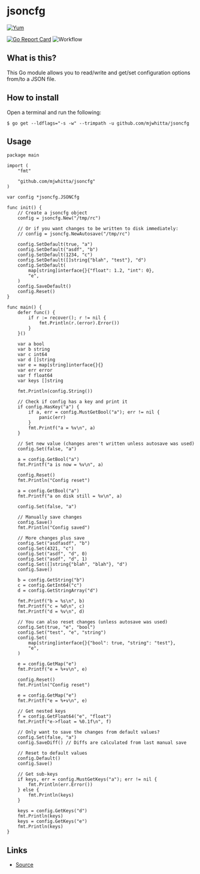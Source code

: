 # jsoncfg

[![Yum](https://img.shields.io/badge/-Buy%20me%20a%20cookie-blue?style=for-the-badge&logo=cookiecutter)](https://www.buymeacoffee.com/mjwhitta)

[![Go Report Card](https://goreportcard.com/badge/github.com/mjwhitta/jsoncfg)](https://goreportcard.com/report/github.com/mjwhitta/jsoncfg)
![Workflow](https://github.com/mjwhitta/jsoncfg/actions/workflows/ci.yaml/badge.svg?event=push)

## What is this?

This Go module allows you to read/write and get/set configuration
options from/to a JSON file.

## How to install

Open a terminal and run the following:

```
$ go get --ldflags="-s -w" --trimpath -u github.com/mjwhitta/jsoncfg
```

## Usage

```
package main

import (
    "fmt"

    "github.com/mjwhitta/jsoncfg"
)

var config *jsoncfg.JSONCfg

func init() {
    // Create a jsoncfg object
    config = jsoncfg.New("/tmp/rc")

    // Or if you want changes to be written to disk immediately:
    // config = jsoncfg.NewAutosave("/tmp/rc")

    config.SetDefault(true, "a")
    config.SetDefault("asdf", "b")
    config.SetDefault(1234, "c")
    config.SetDefault([]string{"blah", "test"}, "d")
    config.SetDefault(
        map[string]interface{}{"float": 1.2, "int": 0},
        "e",
    )
    config.SaveDefault()
    config.Reset()
}

func main() {
    defer func() {
        if r := recover(); r != nil {
            fmt.Println(r.(error).Error())
        }
    }()

    var a bool
    var b string
    var c int64
    var d []string
    var e = map[string]interface{}{}
    var err error
    var f float64
    var keys []string

    fmt.Println(config.String())

    // Check if config has a key and print it
    if config.HasKey("a") {
        if a, err = config.MustGetBool("a"); err != nil {
            panic(err)
        }
        fmt.Printf("a = %v\n", a)
    }

    // Set new value (changes aren't written unless autosave was used)
    config.Set(false, "a")

    a = config.GetBool("a")
    fmt.Printf("a is now = %v\n", a)

    config.Reset()
    fmt.Println("Config reset")

    a = config.GetBool("a")
    fmt.Printf("a on disk still = %v\n", a)

    config.Set(false, "a")

    // Manually save changes
    config.Save()
    fmt.Println("Config saved")

    // More changes plus save
    config.Set("asdfasdf", "b")
    config.Set(4321, "c")
    config.Set("asdf", "d", 0)
    config.Set("asdf", "d", 1)
    config.Set([]string{"blah", "blah"}, "d")
    config.Save()

    b = config.GetString("b")
    c = config.GetInt64("c")
    d = config.GetStringArray("d")

    fmt.Printf("b = %s\n", b)
    fmt.Printf("c = %d\n", c)
    fmt.Printf("d = %v\n", d)

    // You can also reset changes (unless autosave was used)
    config.Set(true, "e", "bool")
    config.Set("test", "e", "string")
    config.Set(
        map[string]interface{}{"bool": true, "string": "test"},
        "e",
    )

    e = config.GetMap("e")
    fmt.Printf("e = %+v\n", e)

    config.Reset()
    fmt.Println("Config reset")

    e = config.GetMap("e")
    fmt.Printf("e = %+v\n", e)

    // Get nested keys
    f = config.GetFloat64("e", "float")
    fmt.Printf("e->float = %0.1f\n", f)

    // Only want to save the changes from default values?
    config.Set(false, "a")
    config.SaveDiff() // Diffs are calculated from last manual save

    // Reset to default values
    config.Default()
    config.Save()

    // Get sub-keys
    if keys, err = config.MustGetKeys("a"); err != nil {
        fmt.Println(err.Error())
    } else {
        fmt.Println(keys)
    }

    keys = config.GetKeys("d")
    fmt.Println(keys)
    keys = config.GetKeys("e")
    fmt.Println(keys)
}
```

## Links

- [Source](https://github.com/mjwhitta/jsoncfg)
